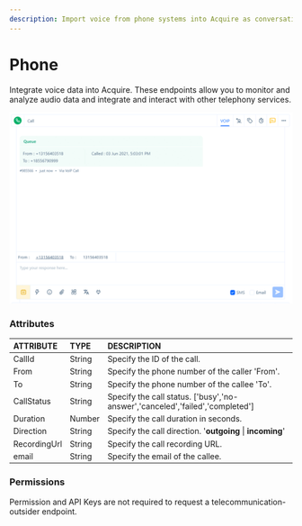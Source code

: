 ```yaml
---
description: Import voice from phone systems into Acquire as conversations.
---
```


# Phone

Integrate voice data into Acquire. These endpoints allow you to monitor and analyze audio data and integrate and interact with other telephony services. 

![](../../.gitbook/assets/call.gif)

### Attributes 

| ATTRIBUTE | TYPE | DESCRIPTION |
| :--- | :--- | :--- |
| CallId | String | Specify the ID of the call. |
| From | String | Specify the phone number of the caller 'From'. |
| To | String | Specify the phone number of the callee 'To'. |
| CallStatus | String | Specify the call status. \['busy','no-answer','canceled','failed','completed'\] |
| Duration | Number | Specify the call duration in seconds. |
| Direction | String | Specify the call direction. '**outgoing** \| **incoming**' |
| RecordingUrl | String | Specify the call recording URL.  |
| email | String | Specify the email of the callee. |

### Permissions

Permission and API Keys are not required to request a telecommunication-outsider endpoint.

